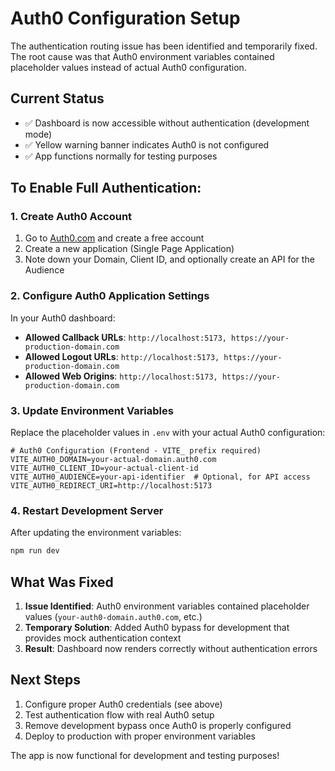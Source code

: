 # Auth0 Configuration Setup

The authentication routing issue has been identified and temporarily fixed. The root cause was that Auth0 environment variables contained placeholder values instead of actual Auth0 configuration.

## Current Status
- ✅ Dashboard is now accessible without authentication (development mode)
- ✅ Yellow warning banner indicates Auth0 is not configured
- ✅ App functions normally for testing purposes

## To Enable Full Authentication:

### 1. Create Auth0 Account
1. Go to [Auth0.com](https://auth0.com) and create a free account
2. Create a new application (Single Page Application)
3. Note down your Domain, Client ID, and optionally create an API for the Audience

### 2. Configure Auth0 Application Settings
In your Auth0 dashboard:
- **Allowed Callback URLs**: `http://localhost:5173, https://your-production-domain.com`
- **Allowed Logout URLs**: `http://localhost:5173, https://your-production-domain.com`
- **Allowed Web Origins**: `http://localhost:5173, https://your-production-domain.com`

### 3. Update Environment Variables
Replace the placeholder values in `.env` with your actual Auth0 configuration:

```env
# Auth0 Configuration (Frontend - VITE_ prefix required)
VITE_AUTH0_DOMAIN=your-actual-domain.auth0.com
VITE_AUTH0_CLIENT_ID=your-actual-client-id
VITE_AUTH0_AUDIENCE=your-api-identifier  # Optional, for API access
VITE_AUTH0_REDIRECT_URI=http://localhost:5173
```

### 4. Restart Development Server
After updating the environment variables:
```bash
npm run dev
```

## What Was Fixed

1. **Issue Identified**: Auth0 environment variables contained placeholder values (`your-auth0-domain.auth0.com`, etc.)
2. **Temporary Solution**: Added Auth0 bypass for development that provides mock authentication context
3. **Result**: Dashboard now renders correctly without authentication errors

## Next Steps

1. Configure proper Auth0 credentials (see above)
2. Test authentication flow with real Auth0 setup
3. Remove development bypass once Auth0 is properly configured
4. Deploy to production with proper environment variables

The app is now functional for development and testing purposes!